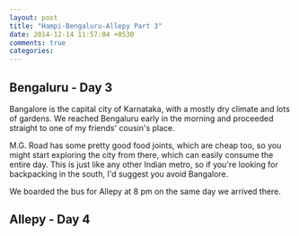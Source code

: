 ```yaml
---
layout: post
title: "Hampi-Bengaluru-Allepy Part 3"
date: 2014-12-14 11:57:04 +0530
comments: true
categories: 
---
```


## Bengaluru - Day 3

Bangalore is the capital city of Karnataka, with a mostly dry climate and lots of gardens. We reached Bengaluru early in the morning and proceeded straight to one of my friends' cousin's place. 

M.G. Road has some pretty good food joints, which are cheap too, so you might start exploring the city from there, which can easily consume the entire day. This is just like any other Indian metro, so if you're looking for backpacking in the south, I'd suggest you avoid Bangalore.

We boarded the bus for Allepy at 8 pm on the same day we arrived there.

## Allepy - Day 4



